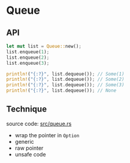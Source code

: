 Queue
===

API
---

```rust
let mut list = Queue::new();
list.enqueue(1);
list.enqueue(2);
list.enqueue(3);

println!("{:?}", list.dequeue()); // Some(1)
println!("{:?}", list.dequeue()); // Some(2)
println!("{:?}", list.dequeue()); // Some(3)
println!("{:?}", list.dequeue()); // None
```

Technique
---

source code: [src/queue.rs](./src/queue.rs)

* wrap the pointer in `Option`
* generic
* raw pointer
* unsafe code

